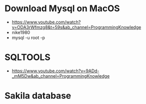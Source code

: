 # Download Mysql on MacOS
- https://www.youtube.com/watch?v=ODA3rWfmzg8&t=59s&ab_channel=ProgrammingKnowledge
-   nike1980
-   mysql -u root -p

# SQLTOOLS
-   https://www.youtube.com/watch?v=9ADd-_mM5Dw&ab_channel=ProgrammingKnowledge




# Sakila database
